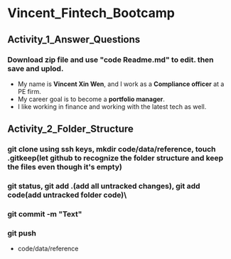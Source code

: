 # Vincent_Fintech_Bootcamp
## Activity_1_Answer_Questions
### Download zip file and use "code Readme.md" to edit. then save and uplod.
- My name is **Vincent Xin Wen**, and I work as a **Compliance officer** at a PE firm.
- My career goal is to become a **portfolio manager**.
- I like working in finance and working with the latest tech as well.

## Activity_2_Folder_Structure
### git clone using ssh keys, mkdir code/data/reference, touch .gitkeep(let github to recognize the folder structure and keep the files even though it's empty)
### git status, git add .(add all untracked changes), git add code(add untracked folder code)\
### git commit -m "Text"
### git push
- code/data/reference
